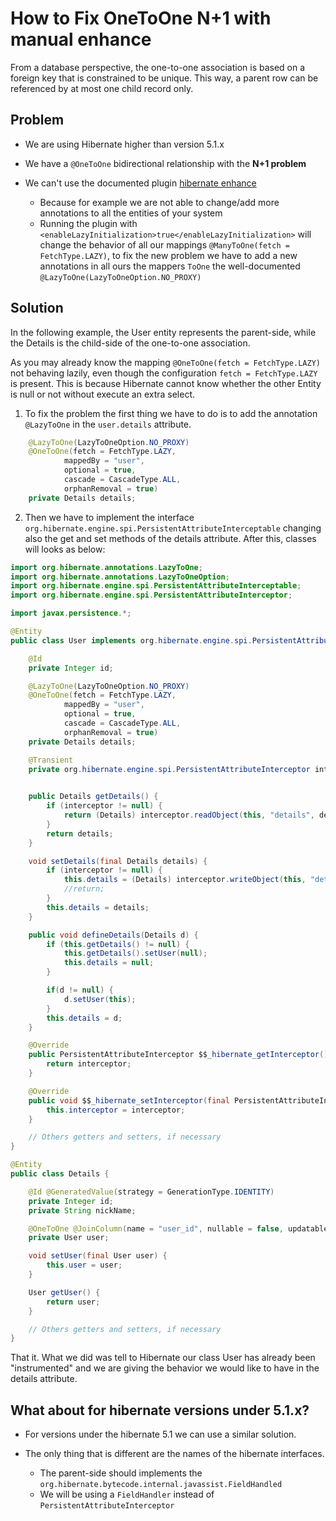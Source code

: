 # How to Fix OneToOne N+1 with manual enhance

From a database perspective, the one-to-one association is based on a foreign key that is constrained to be unique. 
This way, a parent row can be referenced by at most one child record only.

## Problem

- We are using Hibernate higher than version 5.1.x
- We have a `@OneToOne` bidirectional relationship with the **N+1 problem**
- We can't use the documented plugin [hibernate enhance](https://docs.jboss.org/hibernate/orm/5.4/userguide/html_single/Hibernate_User_Guide.html#BytecodeEnhancement)
    
    - Because for example we are not able to change/add more annotations to all the entities of your system
    - Running the plugin with `<enableLazyInitialization>true</enableLazyInitialization>` will change the behavior of all our mappings `@ManyToOne(fetch = FetchType.LAZY)`, to fix the new problem we have to add a new annotations in all ours the mappers `ToOne` the well-documented `@LazyToOne(LazyToOneOption.NO_PROXY)`


## Solution

In the following example, the User entity represents the parent-side, while the Details is the child-side of the one-to-one association. 

As you may already know the mapping `@OneToOne(fetch = FetchType.LAZY)` not behaving lazily, even though the configuration `fetch = FetchType.LAZY` is present. This is because Hibernate cannot know whether the other Entity is null or not without execute an extra select.


1. To fix the problem the first thing we have to do is to add the annotation `@LazyToOne` in the `user.details` attribute. 

```java
    @LazyToOne(LazyToOneOption.NO_PROXY)
    @OneToOne(fetch = FetchType.LAZY,
            mappedBy = "user",
            optional = true,
            cascade = CascadeType.ALL,
            orphanRemoval = true)
    private Details details;

```

2. Then we have to implement the interface `org.hibernate.engine.spi.PersistentAttributeInterceptable` changing also the get and set methods of the details attribute. After this, classes will looks as below:

```java
import org.hibernate.annotations.LazyToOne;
import org.hibernate.annotations.LazyToOneOption;
import org.hibernate.engine.spi.PersistentAttributeInterceptable;
import org.hibernate.engine.spi.PersistentAttributeInterceptor;

import javax.persistence.*;

@Entity
public class User implements org.hibernate.engine.spi.PersistentAttributeInterceptable {

    @Id
    private Integer id;

    @LazyToOne(LazyToOneOption.NO_PROXY)
    @OneToOne(fetch = FetchType.LAZY,
            mappedBy = "user",
            optional = true,
            cascade = CascadeType.ALL,
            orphanRemoval = true)
    private Details details;

    @Transient
    private org.hibernate.engine.spi.PersistentAttributeInterceptor interceptor;

    
    public Details getDetails() {
        if (interceptor != null) {
            return (Details) interceptor.readObject(this, "details", details);
        }
        return details;
    }

    void setDetails(final Details details) {
        if (interceptor != null) {
            this.details = (Details) interceptor.writeObject(this, "details", this.details, details);
            //return;
        }
        this.details = details;
    }

    public void defineDetails(Details d) {
        if (this.getDetails() != null) {
            this.getDetails().setUser(null);
            this.details = null;
        }

        if(d != null) {
            d.setUser(this);
        }
        this.details = d;
    }

    @Override
    public PersistentAttributeInterceptor $$_hibernate_getInterceptor() {
        return interceptor;
    }

    @Override
    public void $$_hibernate_setInterceptor(final PersistentAttributeInterceptor interceptor) {
        this.interceptor = interceptor;
    }

    // Others getters and setters, if necessary
}

```

```java
@Entity
public class Details {

    @Id @GeneratedValue(strategy = GenerationType.IDENTITY)
    private Integer id;
    private String nickName;

    @OneToOne @JoinColumn(name = "user_id", nullable = false, updatable = false)
    private User user;

    void setUser(final User user) {
        this.user = user;
    }

    User getUser() {
        return user;
    }

    // Others getters and setters, if necessary
}
```


That it. What we did was tell to Hibernate our class User has already been "instrumented" and we are giving the behavior we would like to have in the details attribute.


## What about for hibernate versions under 5.1.x?

-  For versions under the hibernate 5.1 we can use a similar solution.
-  The only thing that is different are the names of the hibernate interfaces.

    - The parent-side should implements the `org.hibernate.bytecode.internal.javassist.FieldHandled`
    - We will be using a `FieldHandler` instead of `PersistentAttributeInterceptor`
    
    

   